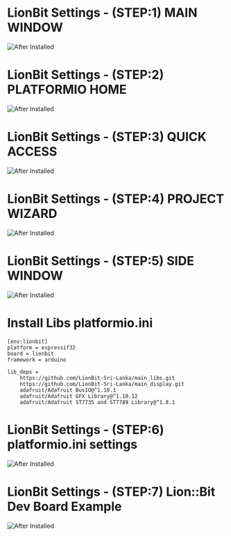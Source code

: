 
# LionBit Settings - (STEP:1) MAIN WINDOW

![After Installed](https://github.com/LionBit-Sri-Lanka/Home/blob/main/Q-Access.png?raw=true)


# LionBit Settings - (STEP:2) PLATFORMIO HOME 

![After Installed](https://github.com/LionBit-Sri-Lanka/Home/blob/main/platformIO_home.png?raw=true)


# LionBit Settings - (STEP:3) QUICK ACCESS

![After Installed](https://github.com/LionBit-Sri-Lanka/Home/blob/main/project_Wizard.png?raw=true)


# LionBit Settings - (STEP:4) PROJECT WIZARD

![After Installed](https://github.com/LionBit-Sri-Lanka/Home/blob/main/New_Project.png?raw=true)


# LionBit Settings - (STEP:5) SIDE WINDOW

![After Installed](https://github.com/LionBit-Sri-Lanka/Home/blob/main/side_bar.png?raw=true)


# Install Libs platformio.ini

```
[env:lionbit]
platform = espressif32
board = lionbit
framework = arduino

lib_deps = 
	https://github.com/LionBit-Sri-Lanka/main_libs.git
	https://github.com/LionBit-Sri-Lanka/main_display.git
	adafruit/Adafruit BusIO@^1.10.1
	adafruit/Adafruit GFX Library@^1.10.12
	adafruit/Adafruit ST7735 and ST7789 Library@^1.8.1
```



# LionBit Settings - (STEP:6) platformio.ini settings 

![After Installed](https://github.com/LionBit-Sri-Lanka/Home/blob/main/platformIo_ini.png?raw=true)

# LionBit Settings - (STEP:7) Lion::Bit Dev Board Example 

![After Installed](https://github.com/LionBit-Sri-Lanka/Home/blob/main/Example.png?raw=true)



